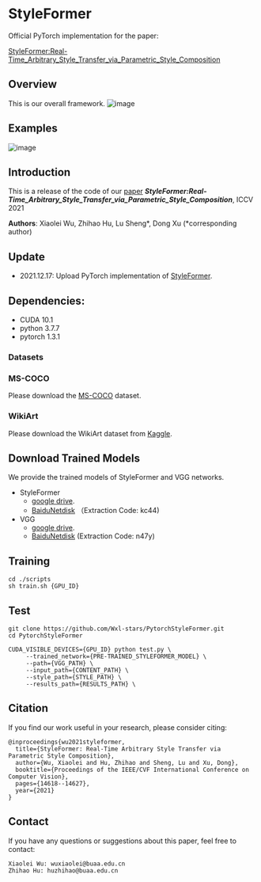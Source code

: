 # StyleFormer
Official PyTorch implementation for the paper:

[StyleFormer:Real-Time_Arbitrary_Style_Transfer_via_Parametric_Style_Composition](https://openaccess.thecvf.com/content/ICCV2021/papers/Wu_StyleFormer_Real-Time_Arbitrary_Style_Transfer_via_Parametric_Style_Composition_ICCV_2021_paper.pdf)

## Overview

This is our overall framework.
![image](https://user-images.githubusercontent.com/53161080/146502829-e6cbfd3d-47f1-48ad-9de1-1ce54a9ccbbc.png)

## Examples

![image](https://user-images.githubusercontent.com/53161080/146366097-1c314181-1d6e-4eb7-af5a-d6b17eece7a8.png)

## Introduction

This is a release of the code of our [paper](https://openaccess.thecvf.com/content/ICCV2021/papers/Wu_StyleFormer_Real-Time_Arbitrary_Style_Transfer_via_Parametric_Style_Composition_ICCV_2021_paper.pdf) ***StyleFormer:Real-Time_Arbitrary_Style_Transfer_via_Parametric_Style_Composition***, ICCV 2021

**Authors**: Xiaolei Wu, Zhihao Hu, Lu Sheng\*, Dong Xu (\*corresponding author)

## Update
* 2021.12.17: Upload PyTorch implementation of [StyleFormer](https://openaccess.thecvf.com/content/ICCV2021/papers/Wu_StyleFormer_Real-Time_Arbitrary_Style_Transfer_via_Parametric_Style_Composition_ICCV_2021_paper.pdf).


## Dependencies:

* CUDA 10.1
* python 3.7.7
* pytorch 1.3.1

### Datasets

### MS-COCO

Please download the [MS-COCO](http://msvocds.blob.core.windows.net/coco2014/train2014.zip) dataset.

### WikiArt

Please download the WikiArt dataset from [Kaggle](https://www.kaggle.com/c/painter-by-numbers).

## Download Trained Models

We provide the trained models of StyleFormer and VGG networks.

- StyleFormer
     - [google drive](https://drive.google.com/drive/folders/1l53CJxbMiaU7c17laAT9d8Q_a4arxI28).
     - [BaiduNetdisk](https://pan.baidu.com/s/1gGHYyIwrtoRxZWQLNWHD1w) （Extraction Code: kc44)
- VGG
     - [google drive](https://drive.google.com/drive/folders/1l53CJxbMiaU7c17laAT9d8Q_a4arxI28).
     - [BaiduNetdisk](https://pan.baidu.com/s/1jIxAlTK9LfgPhgd-rGcuew) (Extraction Code: n47y)
        
## Training
```
cd ./scripts
sh train.sh {GPU_ID}
```
## Test
```
git clone https://github.com/Wxl-stars/PytorchStyleFormer.git
cd PytorchStyleFormer

CUDA_VISIBLE_DEVICES={GPU_ID} python test.py \
     --trained_network={PRE-TRAINED_STYLEFORMER_MODEL} \
     --path={VGG_PATH} \
     --input_path={CONTENT_PATH} \
     --style_path={STYLE_PATH} \
     --results_path={RESULTS_PATH} \
```

## Citation
If you find our work useful in your research, please consider citing:
```
@inproceedings{wu2021styleformer,
  title={StyleFormer: Real-Time Arbitrary Style Transfer via Parametric Style Composition},
  author={Wu, Xiaolei and Hu, Zhihao and Sheng, Lu and Xu, Dong},
  booktitle={Proceedings of the IEEE/CVF International Conference on Computer Vision},
  pages={14618--14627},
  year={2021}
}
```

## Contact
If you have any questions or suggestions about this paper, feel free to contact:
```
Xiaolei Wu: wuxiaolei@buaa.edu.cn
Zhihao Hu: huzhihao@buaa.edu.cn
```
